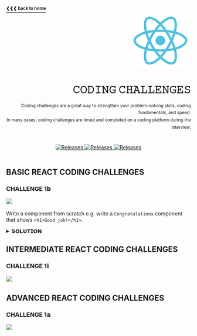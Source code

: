 <a name="top"></a>

<a href="https://github.com/LisKorzun/react---technical-assignments/tree/main#readme-top">
    <sup><b>❰❰❰ back to home</b></sup>
</a>

<div align="right">
    <a href="https://react.dev/">
        <img alt="react logo" src="/extra-materials/images/react-logo.png" height="150"/>
    </a>
    <h1>𝙲𝙾𝙳𝙸𝙽𝙶 𝙲𝙷𝙰𝙻𝙻𝙴𝙽𝙶𝙴𝚂</h1>
    <sup>Coding challenges are a great way to strengthen your problem-solving skills, coding fundamentals, and speed.<br />
    In many cases, coding challenges are timed and completed on a coding platform during the interview.</sup>
</div>
<br />
<br />
<div align="center">
    <a href="#basic-react-coding-challenges">
        <img alt="Releases" src="https://img.shields.io/badge/BASIC%20CHALLENGES-1-white?&logo=codeforces&logoColor=white&labelColor=DB6BAD&style=for-the-badge" />
    </a>
    <a href="#intermediate-react-coding-challenges">
        <img alt="Releases" src="https://img.shields.io/badge/INTERMEDIATE%20CHALLENGES-0-white?&logo=codeforces&logoColor=white&labelColor=6B75DB&style=for-the-badge" />
    </a>
    <a href="#advanced-react-coding-challenges">
        <img alt="Releases" src="https://img.shields.io/badge/ADVANCED%20CHALLENGES-0-white?&logo=codeforces&logoColor=white&labelColor=44AC99&style=for-the-badge" />
    </a>
</div>
<br />

## BASIC REACT CODING CHALLENGES
### CHALLENGE 1𝕓
![][Basic]

Write a component from scratch e.g. write a `Congratulations` component that shows `<h1>Good job!</h1>`.

<details><summary>𝗦𝗢𝗟𝗨𝗧𝗜𝗢𝗡</summary>

```js
export default function Congratulations() {
  return (
    <h1>Good job!</h1>
  );
}
```

<div align="right"><a href="/coding-challenges/basic/challenge-001/src/App.jsx"><sup><b>See solution</b></sup></a></div>
</details>

## INTERMEDIATE REACT CODING CHALLENGES
### CHALLENGE 1𝕚
![][Intermediate]


## ADVANCED REACT CODING CHALLENGES
### CHALLENGE 1𝕒
![][Advanced]




<!-- LEVELS LABELS -->
[Basic]: https://img.shields.io/badge/BASIC-DB6BAD?&logo=codeforces&logoColor=white&labelColor=DB6BAD
[Advanced]: https://img.shields.io/badge/ADVANCED-44AC99?&logo=codeforces&logoColor=white&labelColor=44AC99
[Intermediate]: https://img.shields.io/badge/INTERMEDIATE-6B75DB?&logo=codeforces&logoColor=white&labelColor=6B75DB
